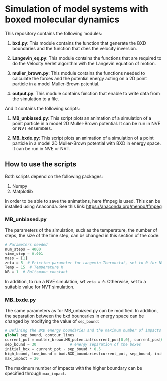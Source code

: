 # Simulation of model systems with boxed molecular dynamics

This repository contains the following modules:

1. __bxd.py__:
This module contains the function that generate the BXD boundaries and the function that does the velocity inversion.

2. __Langevin_eq.py__:
This module contains the functions that are required to do the Velocity Verlet algorithm with the Langevin equation of motion.

3. __muller_brown.py__:
This module contains the functions needed to calculate the forces and the potential energy acting on a 2D point particle in a model Muller-Brown potential.

4. __output.py__:
This module contains function that enable to write data from the simulation to a file.

And it contains the following scripts:

1. __MB_unbiased.py__:
This script plots an animation of a simulation of a point particle in a model 2D Muller-Brown potential. It can be run in NVE or NVT ensembles.

2. __MB_bxde.py__:
This script plots an animation of a simulation of a point particle in a model 2D Muller-Brown potential with BXD in energy space. It can be run in NVE or NVT.

## How to use the scripts

Both scripts depend on the following packages:
1. Numpy
2. Matplotlib

In order to be able to save the animations, here ffmpeg is used. This can be installed using Anaconda. See this link: https://anaconda.org/menpo/ffmpeg

### MB_unbiased.py

The parameters of the simulation, such as the temperature, the number of steps, the size of the time step, can be changed in this section of the code:

```python
# Parameters needed
num_steps = 4000
time_step = 0.001
mass = [1]
zeta = 5  # Friction parameter for Langevin Thermostat, set to 0 for NVE simulation
Temp = 15  # Temperature K
kB = 1  # Boltzmann constant
```

In addition, to run a NVE simulation, set `zeta = 0`. Otherwise, set to a suitable value for NVT simulation.

### MB_bxde.py

The same parameters as for MB_unbiased.py can be modified. In addition, the separation between the bxd boundaries in energy space can be changed by modifying the value of `sep_bound`:

```python
# Defining the BXD energy boundaries and the maximum number of impacts with a boundary
global sep_bound, contour_lines
current_pot = muller_brown.MB_potential(current_pos[0,0], current_pos[0,1])
sep_bound = 30               # energy separation of the boxes
initial_box = current_pot - sep_bound * 0.5
high_bound, low_bound = bxd.BXD_boundaries(current_pot, sep_bound, initial_box)
max_impact = 20
```

The maximum number of impacts with the higher boundary can be specified through `max_impact`.